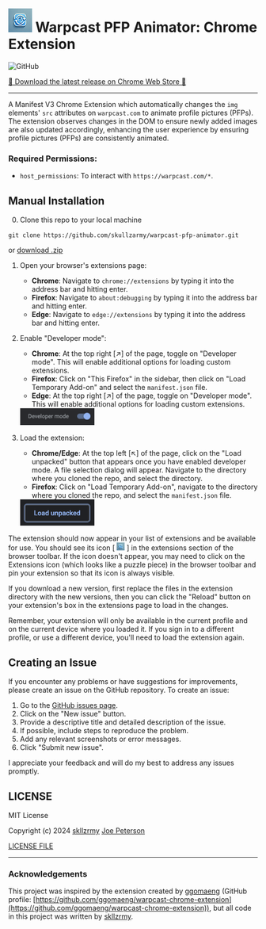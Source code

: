 # ![Chrome Extension Logo](icons/icon48.png) Warpcast PFP Animator: Chrome Extension

![GitHub](https://img.shields.io/github/license/skullzarmy/warpcast-pfp-animator?style=for-the-badge)

[🚀 Download the latest release on Chrome Web Store 🚀](https://chromewebstore.google.com/detail/warpcast-pfp-animator/eilfjfdnbmelflpkhdjalblenjfhloip)

---

A Manifest V3 Chrome Extension which automatically changes the `img` elements' `src` attributes on `warpcast.com` to animate profile pictures (PFPs). The extension observes changes in the DOM to ensure newly added images are also updated accordingly, enhancing the user experience by ensuring profile pictures (PFPs) are consistently animated.

### Required Permissions:

-   `host_permissions`: To interact with `https://warpcast.com/*`.

## Manual Installation

0.  Clone this repo to your local machine

```
git clone https://github.com/skullzarmy/warpcast-pfp-animator.git
```

or [download .zip](https://github.com/skullzarmy/warpcast-pfp-animator/archive/refs/heads/main.zip)

1.  Open your browser's extensions page:

    -   **Chrome**: Navigate to `chrome://extensions` by typing it into the address bar and hitting enter.
    -   **Firefox**: Navigate to `about:debugging` by typing it into the address bar and hitting enter.
    -   **Edge**: Navigate to `edge://extensions` by typing it into the address bar and hitting enter.

2.  Enable "Developer mode":

    -   **Chrome**: At the top right [↗] of the page, toggle on "Developer mode". This will enable additional options for loading custom extensions.
    -   **Firefox**: Click on "This Firefox" in the sidebar, then click on "Load Temporary Add-on" and select the `manifest.json` file.
    -   **Edge**: At the top right [↗] of the page, toggle on "Developer mode". This will enable additional options for loading custom extensions.

    <img src="icons/enable-dev.png" alt="Enable Developer Mode" width="150">

3.  Load the extension:

    -   **Chrome/Edge**: At the top left [↖] of the page, click on the "Load unpacked" button that appears once you have enabled developer mode. A file selection dialog will appear. Navigate to the directory where you cloned the repo, and select the directory.
    -   **Firefox**: Click on "Load Temporary Add-on", navigate to the directory where you cloned the repo, and select the `manifest.json` file.

    <img src="icons/load-unpacked.png" alt="Load Unpacked" width="150">

The extension should now appear in your list of extensions and be available for use. You should see its icon [ ![Extension Icon](icons/icon16.png) ] in the extensions section of the browser toolbar. If the icon doesn't appear, you may need to click on the Extensions icon (which looks like a puzzle piece) in the browser toolbar and pin your extension so that its icon is always visible.

If you download a new version, first replace the files in the extension directory with the new versions, then you can click the "Reload" button on your extension's box in the extensions page to load in the changes.

Remember, your extension will only be available in the current profile and on the current device where you loaded it. If you sign in to a different profile, or use a different device, you'll need to load the extension again.

## Creating an Issue

If you encounter any problems or have suggestions for improvements, please create an issue on the GitHub repository. To create an issue:

1. Go to the [GitHub issues page](https://github.com/skullzarmy/warpcast-pfp-animator/issues).
2. Click on the "New issue" button.
3. Provide a descriptive title and detailed description of the issue.
4. If possible, include steps to reproduce the problem.
5. Add any relevant screenshots or error messages.
6. Click "Submit new issue".

I appreciate your feedback and will do my best to address any issues promptly.

## LICENSE

MIT License

Copyright (c) 2024 [skllzrmy](https://skllzrmy.com/) [Joe Peterson](https://joepeterson.work)

[LICENSE FILE](LICENSE)

---

### Acknowledgements

This project was inspired by the extension created by [ggomaeng](https://github.com/ggomaeng) (GitHub profile: [https://github.com/ggomaeng/warpcast-chrome-extension](https://github.com/ggomaeng/warpcast-chrome-extension)), but all code in this project was written by [skllzrmy](https://skllzrmy.com/).
